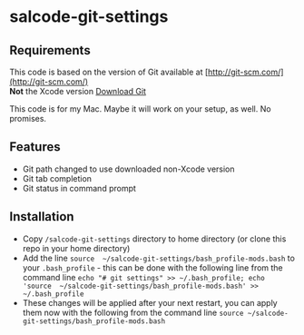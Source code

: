 salcode-git-settings
====================

Requirements
------------

This code is based on the version of Git available at [http://git-scm.com/](http://git-scm.com/)  
**Not** the Xcode version
[Download Git](http://git-scm.com/downloads)

This code is for my Mac.  Maybe it will work on your setup, as well. No promises.

Features
--------
* Git path changed to use downloaded non-Xcode version
* Git tab completion
* Git status in command prompt

Installation
------------
* Copy `/salcode-git-settings` directory to home directory (or clone this repo in your home directory)
* Add the line `source  ~/salcode-git-settings/bash_profile-mods.bash` to 
your `.bash_profile` - this can be done with the following line from the command line
`echo "# git settings" >> ~/.bash_profile; echo 'source  ~/salcode-git-settings/bash_profile-mods.bash' >> ~/.bash_profile`
* These changes will be applied after your next restart, you can apply them now with
the following from the command line
`source ~/salcode-git-settings/bash_profile-mods.bash`


